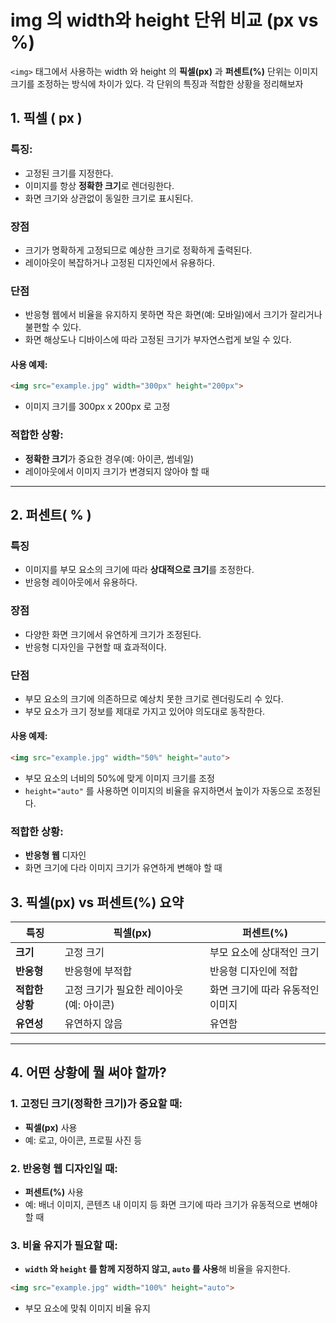 img 의 width와 height 단위 비교 (px vs %)
===
`<img>` 태그에서 사용하는 width 와 height 의 **픽셀(px)** 과 **퍼센트(%)** 단위는 이미지 크기를 조정하는 방식에 차이가 있다. 각 단위의 특징과 적합한 상황을 정리해보자

## 1. 픽셀 ( px )

### 특징:
- 고정된 크기를 지정한다.
- 이미지를 항상 **정확한 크기**로 렌더링한다.
- 화면 크기와 상관없이 동일한 크기로 표시된다.

### 장점
- 크기가 명확하게 고정되므로 예상한 크기로 정확하게 출력된다.
- 레이아웃이 복잡하거나 고정된 디자인에서 유용하다.

### 단점
- 반응형 웹에서 비율을 유지하지 못하면 작은 화면(예: 모바일)에서 크기가 잘리거나 불편할 수 있다.
- 화면 해상도나 디바이스에 따라 고정된 크기가 부자연스럽게 보일 수 있다.

#### 사용 예제:
```html
<img src="example.jpg" width="300px" height="200px">
```
- 이미지 크기를 300px x 200px 로 고정

### 적합한 상황:
- **정확한 크기**가 중요한 경우(예: 아이콘, 썸네일)
- 레이아웃에서 이미지 크기가 변경되지 않아야 할 때

---

## 2. 퍼센트( % )

### 특징
- 이미지를 부모 요소의 크기에 따라 **상대적으로 크기**를 조정한다.
- 반응형 레이아웃에서 유용하다.

### 장점
- 다양한 화면 크기에서 유연하게 크기가 조정된다.
- 반응형 디자인을 구현할 때 효과적이다.

### 단점
- 부모 요소의 크기에 의존하므로 예상치 못한 크기로 렌더링도리 수 있다.
- 부모 요소가 크기 정보를 제대로 가지고 있어야 의도대로 동작한다.

#### 사용 예제:
```html
<img src="example.jpg" width="50%" height="auto">
```
- 부모 요소의 너비의 50%에 맞게 이미지 크기를 조정
- `height="auto"` 를 사용하면 이미지의 비율을 유지하면서 높이가 자동으로 조정된다.

### 적합한 상황:
- **반응형 웹** 디자인
- 화면 크기에 다라 이미지 크기가 유연하게 변해야 할 때

## **3. 픽셀(px) vs 퍼센트(%) 요약**

| **특징** | **픽셀(px)** | **퍼센트(%)** |
| --- | --- | --- |
| **크기** | 고정 크기 | 부모 요소에 상대적인 크기 |
| **반응형** | 반응형에 부적합 | 반응형 디자인에 적합 |
| **적합한 상황** | 고정 크기가 필요한 레이아웃 (예: 아이콘) | 화면 크기에 따라 유동적인 이미지 |
| **유연성** | 유연하지 않음 | 유연함 |
---


## 4. 어떤 상황에 뭘 써야 할까?

### 1. 고정딘 크기(정확한 크기)가 중요할 때:
- **픽셀(px)** 사용
- 예: 로고, 아이콘, 프로필 사진 등

### 2. 반응형 웹 디자인일 때:
- **퍼센트(%)** 사용
- 예: 배너 이미지, 콘텐츠 내 이미지 등 화면 크기에 따라 크기가 유동적으로 변해야 할 때

### 3. 비율 유지가 필요할 때:
- **`width` 와 `height` 를 함께 지정하지 않고, `auto` 를 사용**해 비율을 유지한다.

```html
<img src="example.jpg" width="100%" height="auto">
```
- 부모 요소에 맞춰 이미지 비율 유지